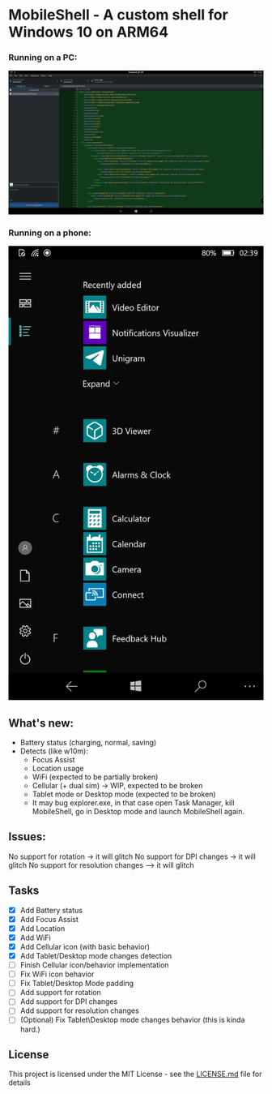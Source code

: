 # MobileShell - A custom shell for Windows 10 on ARM64

### Running on a PC:
![pcMobileShell](demo/PC.png "MobileShell running on a PC")

### Running on a phone:
![phoneMobileShell](demo/Mobile.png "MobileShell running on a phone")

## What's new:

- Battery status (charging, normal, saving)
- Detects (like w10m):
    - Focus Assist
    - Location usage
    - WiFi (expected to be partially broken)
    - Cellular (+ dual sim) -> WIP, expected to be broken
    - Tablet mode or Desktop mode (expected to be broken)
    - It may bug explorer.exe, in that case open Task Manager, kill MobileShell, go in Desktop mode and launch MobileShell again.

## Issues:

No support for rotation -> it will glitch
No support for DPI changes -> it will glitch
No support for resolution changes --> it will glitch

## Tasks

- [X] Add Battery status
- [X] Add Focus Assist
- [X] Add Location
- [X] Add WiFi
- [X] Add Cellular icon (with basic behavior)
- [X] Add Tablet/Desktop mode changes detection
- [ ] Finish Cellular icon/behavior implementation
- [ ] Fix WiFi icon behavior
- [ ] Fix Tablet/Desktop Mode padding
- [ ] Add support for rotation
- [ ] Add support for DPI changes
- [ ] Add support for resolution changes
- [ ] \(Optional) Fix Tablet\Desktop mode changes behavior (this is kinda hard.)

## License

This project is licensed under the MIT License - see the [LICENSE.md](LICENSE.md) file for details
